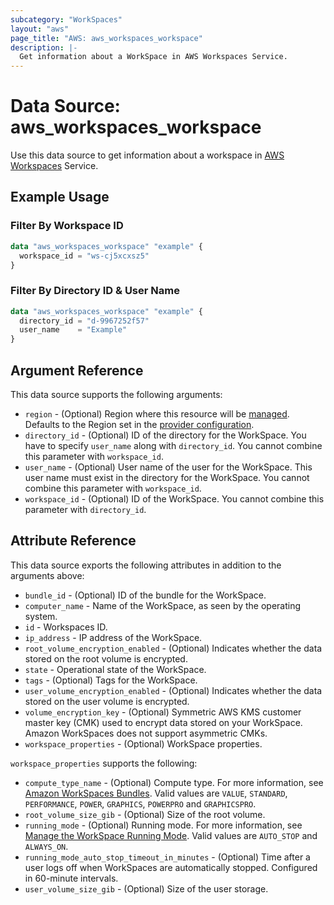 ```yaml
---
subcategory: "WorkSpaces"
layout: "aws"
page_title: "AWS: aws_workspaces_workspace"
description: |-
  Get information about a WorkSpace in AWS Workspaces Service.
---
```


# Data Source: aws_workspaces_workspace

Use this data source to get information about a workspace in [AWS Workspaces](https://docs.aws.amazon.com/workspaces/latest/adminguide/amazon-workspaces.html) Service.

## Example Usage

### Filter By Workspace ID

```terraform
data "aws_workspaces_workspace" "example" {
  workspace_id = "ws-cj5xcxsz5"
}
```

### Filter By Directory ID & User Name

```terraform
data "aws_workspaces_workspace" "example" {
  directory_id = "d-9967252f57"
  user_name    = "Example"
}
```

## Argument Reference

This data source supports the following arguments:

* `region` - (Optional) Region where this resource will be [managed](https://docs.aws.amazon.com/general/latest/gr/rande.html#regional-endpoints). Defaults to the Region set in the [provider configuration](https://registry.terraform.io/providers/hashicorp/aws/latest/docs#aws-configuration-reference).
* `directory_id` - (Optional) ID of the directory for the WorkSpace. You have to specify `user_name` along with `directory_id`. You cannot combine this parameter with `workspace_id`.
* `user_name` - (Optional) User name of the user for the WorkSpace. This user name must exist in the directory for the WorkSpace. You cannot combine this parameter with `workspace_id`.
* `workspace_id` - (Optional) ID of the WorkSpace. You cannot combine this parameter with `directory_id`.

## Attribute Reference

This data source exports the following attributes in addition to the arguments above:

* `bundle_id` - (Optional) ID of the bundle for the WorkSpace.
* `computer_name` - Name of the WorkSpace, as seen by the operating system.
* `id` - Workspaces ID.
* `ip_address` - IP address of the WorkSpace.
* `root_volume_encryption_enabled` - (Optional) Indicates whether the data stored on the root volume is encrypted.
* `state` - Operational state of the WorkSpace.
* `tags` - (Optional) Tags for the WorkSpace.
* `user_volume_encryption_enabled` - (Optional) Indicates whether the data stored on the user volume
is encrypted.
* `volume_encryption_key` - (Optional) Symmetric AWS KMS customer master key (CMK) used to encrypt data stored on your WorkSpace. Amazon WorkSpaces does not support asymmetric CMKs.
* `workspace_properties` - (Optional) WorkSpace properties.

`workspace_properties` supports the following:

* `compute_type_name` - (Optional) Compute type. For more information, see [Amazon WorkSpaces Bundles](http://aws.amazon.com/workspaces/details/#Amazon_WorkSpaces_Bundles). Valid values are `VALUE`, `STANDARD`, `PERFORMANCE`, `POWER`, `GRAPHICS`, `POWERPRO` and `GRAPHICSPRO`.
* `root_volume_size_gib` - (Optional) Size of the root volume.
* `running_mode` - (Optional) Running mode. For more information, see [Manage the WorkSpace Running Mode](https://docs.aws.amazon.com/workspaces/latest/adminguide/running-mode.html). Valid values are `AUTO_STOP` and `ALWAYS_ON`.
* `running_mode_auto_stop_timeout_in_minutes` - (Optional) Time after a user logs off when WorkSpaces are automatically stopped. Configured in 60-minute intervals.
* `user_volume_size_gib` - (Optional) Size of the user storage.
